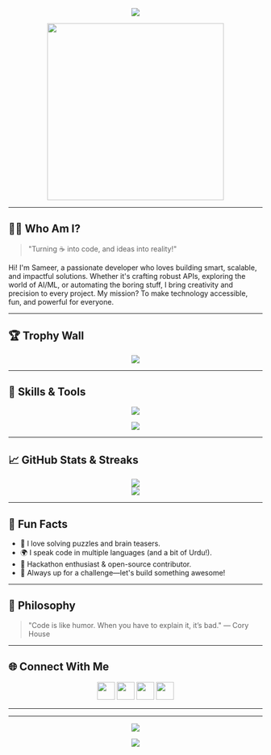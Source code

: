 <p align="center">
  <img src="https://readme-typing-svg.demolab.com?font=Fira+Code&size=32&pause=1000&color=F7F7F7&center=true&vCenter=true&width=700&lines=Hey+there!+I'm+Sameer+Panhwar+%F0%9F%91%8B;Python+Developer+%7C+AI%2FML+%7C+Backend+Wizard+from+Pakistan;Welcome+to+my+space!"/>
</p>

<p align="center">
  <img src="https://media.giphy.com/media/26tn33aiTi1jkl6H6/giphy.gif" width="350"/>
</p>

---

## 🧑‍💻 Who Am I?

> "Turning ☕ into code, and ideas into reality!"

Hi! I'm Sameer, a passionate developer who loves building smart, scalable, and impactful solutions. Whether it's crafting robust APIs, exploring the world of AI/ML, or automating the boring stuff, I bring creativity and precision to every project. My mission? To make technology accessible, fun, and powerful for everyone.

---

## 🏆 Trophy Wall
<p align="center">
  <img src="https://github-profile-trophy.vercel.app/?username=sameerpanhwarit&theme=onestar&no-frame=true&row=1&column=7" />
</p>

---

## 🚀 Skills & Tools
<p align="center">
  <img src="https://skillicons.dev/icons?i=python,flask,django,fastapi,pytorch,tensorflow,docker,git,linux,mysql,postgresql,html,css,js,bootstrap,figma" />
</p>

<p align="center">
  <img src="https://github-readme-stats.vercel.app/api/top-langs/?username=sameerpanhwarit&layout=compact&theme=vision-friendly-dark" />
</p>

---

## 📈 GitHub Stats & Streaks
<p align="center">
  <img src="http://github-readme-streak-stats.herokuapp.com?user=sameerpanhwarit&theme=dark&background=000000" />
  <br/>
  <img src="https://github-readme-stats.vercel.app/api?username=sameerpanhwarit&show_icons=true&theme=radical" />
</p>

---

## 🤩 Fun Facts
- 🧠 I love solving puzzles and brain teasers.
- 🌍 I speak code in multiple languages (and a bit of Urdu!).
- 🏅 Hackathon enthusiast & open-source contributor.
- 🥇 Always up for a challenge—let's build something awesome!

---

## 💬 Philosophy
> "Code is like humor. When you have to explain it, it’s bad." — Cory House

---

## 🌐 Connect With Me
<p align="center">
  <a href="mailto:panhwar.sameer23@gmail.com"><img src="https://img.shields.io/badge/Email-D14836?style=for-the-badge&logo=gmail&logoColor=white" height="35"/></a>
  <a href="https://fb.com/sameerpanhwar23" target="blank"><img src="https://img.shields.io/badge/Facebook-1877F2?style=for-the-badge&logo=facebook&logoColor=white" height="35"/></a>
  <a href="https://instagram.com/sameerpanhwar23" target="blank"><img src="https://img.shields.io/badge/Instagram-E4405F?style=for-the-badge&logo=instagram&logoColor=white" height="35"/></a>
  <a href="https://www.hackerrank.com/sameer034836" target="blank"><img src="https://img.shields.io/badge/HackerRank-2EC866?style=for-the-badge&logo=hackerrank&logoColor=white" height="35"/></a>
</p>

---

---

<p align="center">
  <img src="https://komarev.com/ghpvc/?username=sameerpanhwarit&label=Profile%20views&color=0e75b6&style=for-the-badge" />
</p>

<p align="center">
  <img src="https://readme-typing-svg.demolab.com?font=Fira+Code&size=24&pause=1000&color=F7F7F7&center=true&vCenter=true&width=435&lines=Thanks+for+visiting+my+profile!;Happy+Coding!+%F0%9F%9A%80"/>
</p>
